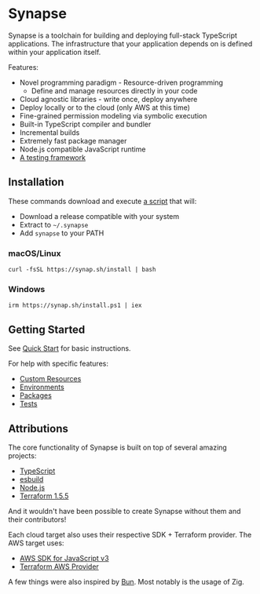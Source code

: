 # Synapse

Synapse is a toolchain for building and deploying full-stack TypeScript applications. The infrastructure that your application depends on is defined within your application itself.

Features:
* Novel programming paradigm - Resource-driven programming
    * Define and manage resources directly in your code
* Cloud agnostic libraries - write once, deploy anywhere
* Deploy locally or to the cloud (only AWS at this time)
* Fine-grained permission modeling via symbolic execution
* Built-in TypeScript compiler and bundler
* Incremental builds
* Extremely fast package manager
* Node.js compatible JavaScript runtime
* [A testing framework](docs/testing.md)

## Installation

These commands download and execute [a script](src/cli/install.sh) that will:
* Download a release compatible with your system
* Extract to `~/.synapse`
* Add `synapse` to your PATH

### macOS/Linux
```shell
curl -fsSL https://synap.sh/install | bash
```

### Windows
```shell
irm https://synap.sh/install.ps1 | iex
```


## Getting Started

See [Quick Start](./docs/getting-started.md#quick-start) for basic instructions. 

For help with specific features:
* [Custom Resources](./docs/custom-resources.md)
* [Environments](./docs/environments.md)
* [Packages](./docs/packages.md)
* [Tests](./docs/testing.md)

## Attributions

The core functionality of Synapse is built on top of several amazing projects:
* [TypeScript](https://github.com/microsoft/TypeScript)
* [esbuild](https://github.com/evanw/esbuild)
* [Node.js](https://github.com/nodejs/node)
* [Terraform 1.5.5](https://github.com/hashicorp/terraform/tree/v1.5.5)

And it wouldn't have been possible to create Synapse without them and their contributors!

Each cloud target also uses their respective SDK + Terraform provider. The AWS target uses:
* [AWS SDK for JavaScript v3](https://github.com/aws/aws-sdk-js-v3)
* [Terraform AWS Provider](https://github.com/hashicorp/terraform-provider-aws)

A few things were also inspired by [Bun](https://github.com/oven-sh/bun). Most notably is the usage of Zig.
